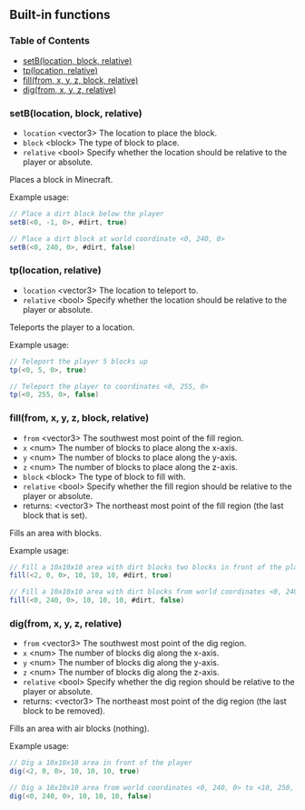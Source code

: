 ## Built-in functions ##

### Table of Contents
- [setB(location, block, relative)](#setblocation-block-relative)
- [tp(location, relative)](#tplocation-relative)
- [fill(from, x, y, z, block, relative)](#fillfrom-x-y-z-block-relative)
- [dig(from, x, y, z, relative)](#digfrom-x-y-z-relative)


### setB(location, block, relative)
- `location` \<vector3\> The location to place the block.
- `block` \<block\> The type of block to place.
- `relative` \<bool\> Specify whether the location should be relative to the player or absolute.

Places a block in Minecraft.

Example usage:
```java
// Place a dirt block below the player
setB(<0, -1, 0>, #dirt, true)
```

```java
// Place a dirt block at world coordinate <0, 240, 0>
setB(<0, 240, 0>, #dirt, false)
```

### tp(location, relative)
- `location` \<vector3\> The location to teleport to.
- `relative` \<bool\> Specify whether the location should be relative to the player or absolute.

Teleports the player to a location.

Example usage:
```java
// Teleport the player 5 blocks up
tp(<0, 5, 0>, true)
```

```java
// Teleport the player to coordinates <0, 255, 0>
tp(<0, 255, 0>, false)
```

### fill(from, x, y, z, block, relative)
- `from` \<vector3\> The southwest most point of the fill region.
- `x` \<num\> The number of blocks to place along the x-axis.
- `y` \<num\> The number of blocks to place along the y-axis.
- `z` \<num\> The number of blocks to place along the z-axis.
- `block` \<block\> The type of block to fill with.
- `relative` \<bool\> Specify whether the fill region should be relative to the player or absolute.
- returns: \<vector3\> The northeast most point of the fill region (the last block that is set).

Fills an area with blocks.

Example usage:
```java
// Fill a 10x10x10 area with dirt blocks two blocks in front of the player
fill(<2, 0, 0>, 10, 10, 10, #dirt, true)
```

```java
// Fill a 10x10x10 area with dirt blocks from world coordinates <0, 240, 0> to <10, 250, 10>
fill(<0, 240, 0>, 10, 10, 10, #dirt, false)
```

### dig(from, x, y, z, relative)
- `from` \<vector3\> The southwest most point of the dig region.
- `x` \<num\> The number of blocks dig along the x-axis.
- `y` \<num\> The number of blocks dig along the y-axis.
- `z` \<num\> The number of blocks dig along the z-axis.
- `relative` \<bool\> Specify whether the dig region should be relative to the player or absolute.
- returns: \<vector3\> The northeast most point of the dig region (the last block to be removed).

Fills an area with air blocks (nothing).

Example usage:
```java
// Dig a 10x10x10 area in front of the player
dig(<2, 0, 0>, 10, 10, 10, true)
```

```java
// Dig a 10x10x10 area from world coordinates <0, 240, 0> to <10, 250, 10>
dig(<0, 240, 0>, 10, 10, 10, false)
```



